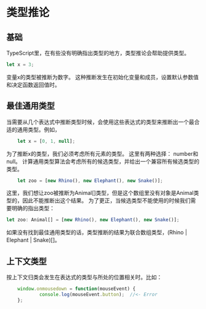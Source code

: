 # 类型推论

## 基础

TypeScript里，在有些没有明确指出类型的地方，类型推论会帮助提供类型。

```typescript
let x = 3;
```

变量x的类型被推断为数字。 这种推断发生在初始化变量和成员，设置默认参数值和决定函数返回值时。

## 最佳通用类型

当需要从几个表达式中推断类型时候，会使用这些表达式的类型来推断出一个最合适的通用类型。例如，

```typescript
	let x = [0, 1, null];
```

为了推断x的类型，我们必须考虑所有元素的类型。 这里有两种选择： number和null。
计算通用类型算法会考虑所有的候选类型，并给出一个兼容所有候选类型的类型。

```typescript
	let zoo = [new Rhino(), new Elephant(), new Snake()];
```

这里，我们想让zoo被推断为Animal[]类型，但是这个数组里没有对象是Animal类型的，因此不能推断出这个结果。 为了更正，当候选类型不能使用的时候我们需要明确的指出类型：

```typescript
let zoo: Animal[] = [new Rhino(), new Elephant(), new Snake()];
```

如果没有找到最佳通用类型的话，类型推断的结果为联合数组类型，(Rhino | Elephant | Snake)[]。

## 上下文类型

按上下文归类会发生在表达式的类型与所处的位置相关时。比如：

```typescript
	window.onmousedown = function(mouseEvent) {
			console.log(mouseEvent.button);  //<- Error
	};
```
